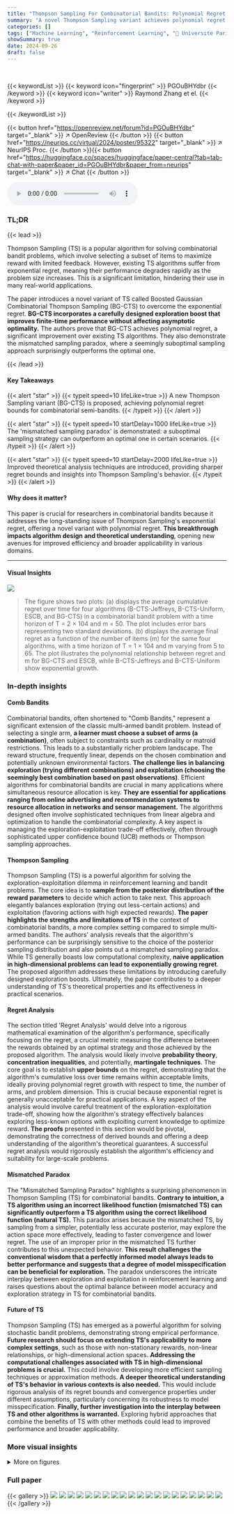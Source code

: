 ```yaml
---
title: "Thompson Sampling For Combinatorial Bandits: Polynomial Regret and Mismatched Sampling Paradox"
summary: "A novel Thompson Sampling variant achieves polynomial regret for combinatorial bandits, solving a key limitation of existing methods and offering significantly improved performance."
categories: []
tags: ["Machine Learning", "Reinforcement Learning", "🏢 Université Paris-Saclay",]
showSummary: true
date: 2024-09-26
draft: false
---
```


<br>

{{< keywordList >}}
{{< keyword icon="fingerprint" >}} PGOuBHYdbr {{< /keyword >}}
{{< keyword icon="writer" >}} Raymond Zhang et el. {{< /keyword >}}
 
{{< /keywordList >}}

{{< button href="https://openreview.net/forum?id=PGOuBHYdbr" target="_blank" >}}
↗ OpenReview
{{< /button >}}
{{< button href="https://neurips.cc/virtual/2024/poster/95322" target="_blank" >}}
↗ NeurIPS Proc.
{{< /button >}}{{< button href="https://huggingface.co/spaces/huggingface/paper-central?tab=tab-chat-with-paper&paper_id=PGOuBHYdbr&paper_from=neurips" target="_blank" >}}
↗ Chat
{{< /button >}}



<audio controls>
    <source src="https://ai-paper-reviewer.com/PGOuBHYdbr/podcast.wav" type="audio/wav">
    Your browser does not support the audio element.
</audio>


### TL;DR


{{< lead >}}

Thompson Sampling (TS) is a popular algorithm for solving combinatorial bandit problems, which involve selecting a subset of items to maximize reward with limited feedback. However, existing TS algorithms suffer from exponential regret, meaning their performance degrades rapidly as the problem size increases. This is a significant limitation, hindering their use in many real-world applications. 

The paper introduces a novel variant of TS called Boosted Gaussian Combinatorial Thompson Sampling (BG-CTS) to overcome the exponential regret. **BG-CTS incorporates a carefully designed exploration boost that improves finite-time performance without affecting asymptotic optimality.**  The authors prove that BG-CTS achieves polynomial regret, a significant improvement over existing TS algorithms. They also demonstrate the mismatched sampling paradox, where a seemingly suboptimal sampling approach surprisingly outperforms the optimal one.

{{< /lead >}}


#### Key Takeaways

{{< alert "star" >}}
{{< typeit speed=10 lifeLike=true >}} A new Thompson Sampling variant (BG-CTS) is proposed, achieving polynomial regret bounds for combinatorial semi-bandits. {{< /typeit >}}
{{< /alert >}}

{{< alert "star" >}}
{{< typeit speed=10 startDelay=1000 lifeLike=true >}} The 'mismatched sampling paradox' is demonstrated: a suboptimal sampling strategy can outperform an optimal one in certain scenarios. {{< /typeit >}}
{{< /alert >}}

{{< alert "star" >}}
{{< typeit speed=10 startDelay=2000 lifeLike=true >}} Improved theoretical analysis techniques are introduced, providing sharper regret bounds and insights into Thompson Sampling's behavior. {{< /typeit >}}
{{< /alert >}}

#### Why does it matter?
This paper is crucial for researchers in combinatorial bandits because it addresses the long-standing issue of Thompson Sampling's exponential regret, offering a novel variant with polynomial regret.  **This breakthrough impacts algorithm design and theoretical understanding**, opening new avenues for improved efficiency and broader applicability in various domains.

------
#### Visual Insights



![](https://ai-paper-reviewer.com/PGOuBHYdbr/figures_8_1.jpg)

> The figure shows two plots: (a) displays the average cumulative regret over time for four algorithms (B-CTS-Jeffreys, B-CTS-Uniform, ESCB, and BG-CTS) in a combinatorial bandit problem with a time horizon of T = 2 × 104 and m = 50. The plot includes error bars representing two standard deviations. (b) displays the average final regret as a function of the number of items (m) for the same four algorithms, with a time horizon of T = 1 × 104 and m varying from 5 to 65. The plot illustrates the polynomial relationship between regret and m for BG-CTS and ESCB, while B-CTS-Jeffreys and B-CTS-Uniform show exponential growth.







### In-depth insights


#### Comb Bandits
Combinatorial bandits, often shortened to "Comb Bandits," represent a significant extension of the classic multi-armed bandit problem.  Instead of selecting a single arm, **a learner must choose a subset of arms (a combination)**, often subject to constraints such as cardinality or matroid restrictions. This leads to a substantially richer problem landscape.  The reward structure, frequently linear, depends on the chosen combination and potentially unknown environmental factors.  **The challenge lies in balancing exploration (trying different combinations) and exploitation (choosing the seemingly best combination based on past observations)**.  Efficient algorithms for combinatorial bandits are crucial in many applications where simultaneous resource allocation is key.  **They are essential for applications ranging from online advertising and recommendation systems to resource allocation in networks and sensor management.**  The algorithms designed often involve sophisticated techniques from linear algebra and optimization to handle the combinatorial complexity. A key aspect is managing the exploration-exploitation trade-off effectively, often through sophisticated upper confidence bound (UCB) methods or Thompson sampling approaches.

#### Thompson Sampling
Thompson Sampling (TS) is a powerful algorithm for solving the exploration-exploitation dilemma in reinforcement learning and bandit problems.  The core idea is to **sample from the posterior distribution of the reward parameters** to decide which action to take next.  This approach elegantly balances exploration (trying out less-certain actions) and exploitation (favoring actions with high expected rewards).  **The paper highlights the strengths and limitations of TS** in the context of combinatorial bandits, a more complex setting compared to simple multi-armed bandits. The authors' analysis reveals that the algorithm's performance can be surprisingly sensitive to the choice of the posterior sampling distribution and also points out a mismatched sampling paradox. While TS generally boasts low computational complexity, **naive application in high-dimensional problems can lead to exponentially growing regret**.  The proposed algorithm addresses these limitations by introducing carefully designed exploration boosts.  Ultimately, the paper contributes to a deeper understanding of TS's theoretical properties and its effectiveness in practical scenarios.

#### Regret Analysis
The section titled 'Regret Analysis' would delve into a rigorous mathematical examination of the algorithm's performance, specifically focusing on the regret, a crucial metric measuring the difference between the rewards obtained by an optimal strategy and those achieved by the proposed algorithm.  The analysis would likely involve **probability theory**, **concentration inequalities**, and potentially, **martingale techniques**.  The core goal is to establish **upper bounds** on the regret, demonstrating that the algorithm's cumulative loss over time remains within acceptable limits, ideally proving polynomial regret growth with respect to time, the number of arms, and problem dimension.  This is crucial because exponential regret is generally unacceptable for practical applications.  A key aspect of the analysis would involve careful treatment of the exploration-exploitation trade-off, showing how the algorithm's strategy effectively balances exploring less-known options with exploiting current knowledge to optimize reward.  **The proofs** presented in this section would be pivotal, demonstrating the correctness of derived bounds and offering a deep understanding of the algorithm's theoretical guarantees.  A successful regret analysis would rigorously establish the algorithm's efficiency and suitability for large-scale problems.

#### Mismatched Paradox
The "Mismatched Sampling Paradox" highlights a surprising phenomenon in Thompson Sampling (TS) for combinatorial bandits.  **Contrary to intuition, a TS algorithm using an incorrect likelihood function (mismatched TS) can significantly outperform a TS algorithm using the correct likelihood function (natural TS).** This paradox arises because the mismatched TS, by sampling from a simpler, potentially less accurate posterior, may explore the action space more effectively, leading to faster convergence and lower regret. The use of an improper prior in the mismatched TS further contributes to this unexpected behavior. **This result challenges the conventional wisdom that a perfectly informed model always leads to better performance and suggests that a degree of model misspecification can be beneficial for exploration.**  The paradox underscores the intricate interplay between exploration and exploitation in reinforcement learning and raises questions about the optimal balance between model accuracy and exploration strategy in TS for combinatorial bandits.

#### Future of TS
Thompson Sampling (TS) has emerged as a powerful algorithm for solving stochastic bandit problems, demonstrating strong empirical performance.  **Future research should focus on extending TS's applicability to more complex settings**, such as those with non-stationary rewards, non-linear relationships, or high-dimensional action spaces.  **Addressing the computational challenges associated with TS in high-dimensional problems is crucial.** This could involve developing more efficient sampling techniques or approximation methods.  **A deeper theoretical understanding of TS's behavior in various contexts is also needed.** This would include rigorous analysis of its regret bounds and convergence properties under different assumptions, particularly concerning its robustness to model misspecification.  **Finally, further investigation into the interplay between TS and other algorithms is warranted.** Exploring hybrid approaches that combine the benefits of TS with other methods could lead to improved performance and broader applicability.


### More visual insights

<details>
<summary>More on figures
</summary>


![](https://ai-paper-reviewer.com/PGOuBHYdbr/figures_8_2.jpg)

> The figure shows the average final regret of four algorithms (B-CTS-Jeffreys, B-CTS-Uniform, ESCB, and BG-CTS) as a function of the number of arms (m).  The x-axis represents the number of arms (m), ranging from approximately 5 to 65. The y-axis represents the average final regret on a logarithmic scale. The plot reveals that the regret of B-CTS-Jeffreys and B-CTS-Uniform increases exponentially with m, while ESCB and BG-CTS exhibit much lower regret, demonstrating the effectiveness of these algorithms when the number of arms increases.


![](https://ai-paper-reviewer.com/PGOuBHYdbr/figures_14_1.jpg)

> This figure is a flowchart that illustrates the main steps of the proof for the regret upper bound of the BG-CTS algorithm. It breaks down the proof into different events and lemmas, showing how the probability of each event and the corresponding regret are bounded.  The flowchart starts by considering a clean run, which happens with high probability, and then analyses the regret based on whether the algorithm sampled the optimal action enough times, and how much the Thompson samples deviate from the expected rewards. The diagram visually depicts the logical flow of the proof and how different parts contribute to the overall regret bound.


</details>






### Full paper

{{< gallery >}}
<img src="https://ai-paper-reviewer.com/PGOuBHYdbr/1.png" class="grid-w50 md:grid-w33 xl:grid-w25" />
<img src="https://ai-paper-reviewer.com/PGOuBHYdbr/2.png" class="grid-w50 md:grid-w33 xl:grid-w25" />
<img src="https://ai-paper-reviewer.com/PGOuBHYdbr/3.png" class="grid-w50 md:grid-w33 xl:grid-w25" />
<img src="https://ai-paper-reviewer.com/PGOuBHYdbr/4.png" class="grid-w50 md:grid-w33 xl:grid-w25" />
<img src="https://ai-paper-reviewer.com/PGOuBHYdbr/5.png" class="grid-w50 md:grid-w33 xl:grid-w25" />
<img src="https://ai-paper-reviewer.com/PGOuBHYdbr/6.png" class="grid-w50 md:grid-w33 xl:grid-w25" />
<img src="https://ai-paper-reviewer.com/PGOuBHYdbr/7.png" class="grid-w50 md:grid-w33 xl:grid-w25" />
<img src="https://ai-paper-reviewer.com/PGOuBHYdbr/8.png" class="grid-w50 md:grid-w33 xl:grid-w25" />
<img src="https://ai-paper-reviewer.com/PGOuBHYdbr/9.png" class="grid-w50 md:grid-w33 xl:grid-w25" />
<img src="https://ai-paper-reviewer.com/PGOuBHYdbr/10.png" class="grid-w50 md:grid-w33 xl:grid-w25" />
<img src="https://ai-paper-reviewer.com/PGOuBHYdbr/11.png" class="grid-w50 md:grid-w33 xl:grid-w25" />
<img src="https://ai-paper-reviewer.com/PGOuBHYdbr/12.png" class="grid-w50 md:grid-w33 xl:grid-w25" />
<img src="https://ai-paper-reviewer.com/PGOuBHYdbr/13.png" class="grid-w50 md:grid-w33 xl:grid-w25" />
<img src="https://ai-paper-reviewer.com/PGOuBHYdbr/14.png" class="grid-w50 md:grid-w33 xl:grid-w25" />
<img src="https://ai-paper-reviewer.com/PGOuBHYdbr/15.png" class="grid-w50 md:grid-w33 xl:grid-w25" />
<img src="https://ai-paper-reviewer.com/PGOuBHYdbr/16.png" class="grid-w50 md:grid-w33 xl:grid-w25" />
<img src="https://ai-paper-reviewer.com/PGOuBHYdbr/17.png" class="grid-w50 md:grid-w33 xl:grid-w25" />
<img src="https://ai-paper-reviewer.com/PGOuBHYdbr/18.png" class="grid-w50 md:grid-w33 xl:grid-w25" />
<img src="https://ai-paper-reviewer.com/PGOuBHYdbr/19.png" class="grid-w50 md:grid-w33 xl:grid-w25" />
<img src="https://ai-paper-reviewer.com/PGOuBHYdbr/20.png" class="grid-w50 md:grid-w33 xl:grid-w25" />
{{< /gallery >}}